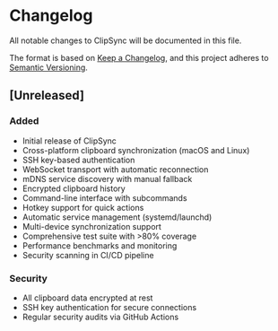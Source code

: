 # Changelog

All notable changes to ClipSync will be documented in this file.

The format is based on [Keep a Changelog](https://keepachangelog.com/en/1.0.0/),
and this project adheres to [Semantic Versioning](https://semver.org/spec/v2.0.0.html).

## [Unreleased]

### Added
- Initial release of ClipSync
- Cross-platform clipboard synchronization (macOS and Linux)
- SSH key-based authentication
- WebSocket transport with automatic reconnection
- mDNS service discovery with manual fallback
- Encrypted clipboard history
- Command-line interface with subcommands
- Hotkey support for quick actions
- Automatic service management (systemd/launchd)
- Multi-device synchronization support
- Comprehensive test suite with >80% coverage
- Performance benchmarks and monitoring
- Security scanning in CI/CD pipeline

### Security
- All clipboard data encrypted at rest
- SSH key authentication for secure connections
- Regular security audits via GitHub Actions